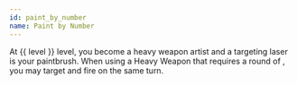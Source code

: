 ```yaml
---
id: paint_by_number
name: Paint by Number
---
```

At {{ level }} level, you become a heavy weapon artist and a targeting laser is your paintbrush. When using a Heavy Weapon that requires a round of
<me-condition id="targeting" />, you may target and fire on the same turn.
